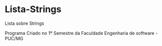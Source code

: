 # Lista-Strings
 Lista sobre Strings

 Programa Criado no 1º Semestre da Faculdade Engenharia de software - PUC/MG
